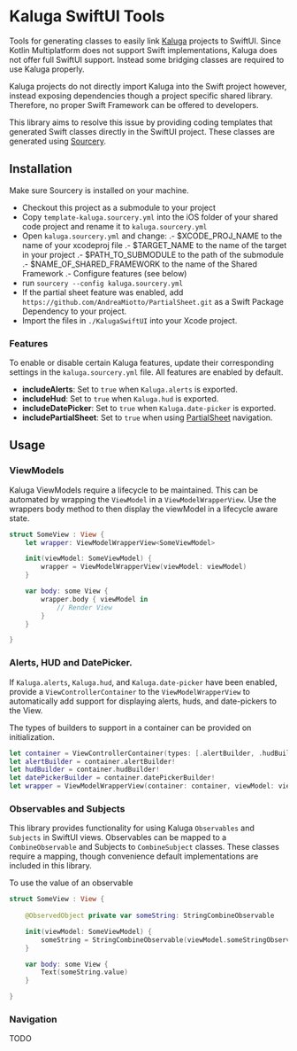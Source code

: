 # Kaluga SwiftUI Tools
Tools for generating classes to easily link [Kaluga](https://github.com/splendo/kaluga) projects to SwiftUI.
Since Kotlin Multiplatform does not support Swift implementations, Kaluga does not offer full SwiftUI support.
Instead some bridging classes are required to use Kaluga properly.

Kaluga projects do not directly import Kaluga into the Swift project however, instead exposing dependencies though a project specific shared library.
Therefore, no proper Swift Framework can be offered to developers.

This library aims to resolve this issue by providing coding templates that generated Swift classes directly in the SwiftUI project.
These classes are generated using [Sourcery](https://github.com/krzysztofzablocki/Sourcery).

## Installation
Make sure Sourcery is installed on your machine.

- Checkout this project as a submodule to your project
- Copy `template-kaluga.sourcery.yml` into the iOS folder of your shared code project and rename it to `kaluga.sourcery.yml`
- Open `kaluga.sourcery.yml` and change:
.- $XCODE_PROJ_NAME to the name of your xcodeproj file
.- $TARGET_NAME to the name of the target in your project
.- $PATH_TO_SUBMODULE to the path of the submodule
.- $NAME_OF_SHARED_FRAMEWORK to the name of the Shared Framework
.- Configure features (see below)
- run `sourcery --config kaluga.sourcery.yml`
- If the partial sheet feature was enabled, add `https://github.com/AndreaMiotto/PartialSheet.git` as a Swift Package Dependency to your project.
- Import the files in `./KalugaSwiftUI` into your Xcode project.

### Features
To enable or disable certain Kaluga features, update their corresponding settings in the `kaluga.sourcery.yml` file.
All features are enabled by default.

- __includeAlerts__: Set to `true` when `Kaluga.alerts` is exported.
- __includeHud__: Set to `true` when `Kaluga.hud` is exported.
- __includeDatePicker__: Set to `true` when `Kaluga.date-picker` is exported.
- __includePartialSheet__: Set to `true` when using [PartialSheet](https://github.com/AndreaMiotto/PartialSheet.git) navigation.

## Usage
### ViewModels
Kaluga ViewModels require a lifecycle to be maintained. This can be automated by wrapping the `ViewModel` in a `ViewModelWrapperView`.
Use the wrappers body method to then display the viewModel in a lifecycle aware state.

```swift
struct SomeView : View {
	let wrapper: ViewModelWrapperView<SomeViewModel>

	init(viewModel: SomeViewModel) {
		wrapper = ViewModelWrapperView(viewModel: viewModel)
	}

    var body: some View {
    	wrapper.body { viewModel in 
    		// Render View
    	}
    }

}
```

### Alerts, HUD and DatePicker.
If `Kaluga.alerts`, `Kaluga.hud`, and `Kaluga.date-picker` have been enabled, provide a `ViewControllerContainer` to the `ViewModelWrapperView` to automatically add support for displaying alerts, huds, and date-pickers to the View.

The types of builders to support in a container can be provided on initialization.

```swift
let container = ViewControllerContainer(types: [.alertBuilder, .hudBuilder, .datePickerBuilder])
let alertBuilder = container.alertBuilder!
let hudBuilder = container.hudBuilder!
let datePickerBuilder = container.datePickerBuilder!
let wrapper = ViewModelWrapperView(container: container, viewModel: viewModel)
```


### Observables and Subjects
This library provides functionality for using Kaluga `Observables` and `Subjects` in SwiftUI views.
Observables can be mapped to a `CombineObservable` and Subjects to `CombineSubject` classes.
These classes require a mapping, though convenience default implementations are included in this library.

To use the value of an observable

```swift
struct SomeView : View {
	
	@ObservedObject private var someString: StringCombineObservable

	init(viewModel: SomeViewModel) {
		someString = StringCombineObservable(viewModel.someStringObservable)
	}

    var body: some View {
    	Text(someString.value)
    }

}
```

### Navigation
TODO